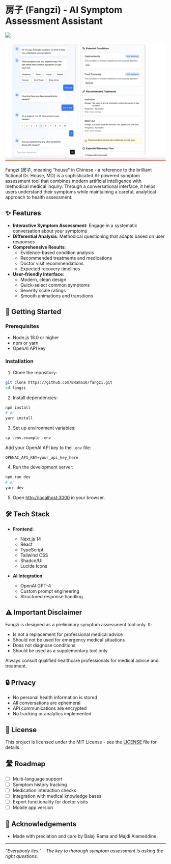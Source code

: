 # 房子 (Fangzi) - AI Symptom Assessment Assistant

<a href='https://fangzii.vercel.app'><img src='https://img.shields.io/badge/Live Demo-Fangzi-green'></a>

![Fangzi UI Screenshot](https://github.com/BRama10/fangzi/blob/main/assets/picture.png)

Fangzi (房子, meaning "house" in Chinese - a reference to the brilliant fictional Dr. House, MD) is a sophisticated AI-powered symptom assessment tool that combines modern artificial intelligence with methodical medical inquiry. Through a conversational interface, it helps users understand their symptoms while maintaining a careful, analytical approach to health assessment.

## ✨ Features

- **Interactive Symptom Assessment**: Engage in a systematic conversation about your symptoms
- **Differential Analysis**: Methodical questioning that adapts based on user responses
- **Comprehensive Results**: 
  - Evidence-based condition analysis
  - Recommended treatments and medications
  - Doctor visit recommendations
  - Expected recovery timelines
- **User-friendly Interface**:
  - Modern, clean design
  - Quick-select common symptoms
  - Severity scale ratings
  - Smooth animations and transitions

## 🚀 Getting Started

### Prerequisites

- Node.js 18.0 or higher
- npm or yarn
- OpenAI API key

### Installation

1. Clone the repository:
```bash
git clone https://github.com/BRama10/fangzi.git
cd fangzi
```

2. Install dependencies:
```bash
npm install
# or
yarn install
```

3. Set up environment variables:
```bash
cp .env.example .env
```
Add your OpenAI API key to the `.env` file:
```
OPENAI_API_KEY=your_api_key_here
```

4. Run the development server:
```bash
npm run dev
# or
yarn dev
```

5. Open [http://localhost:3000](http://localhost:3000) in your browser.

## 🛠️ Tech Stack

- **Frontend**:
  - Next.js 14
  - React
  - TypeScript
  - Tailwind CSS
  - Shadcn/UI
  - Lucide Icons

- **AI Integration**:
  - OpenAI GPT-4
  - Custom prompt engineering
  - Structured response handling

## ⚠️ Important Disclaimer

Fangzi is designed as a preliminary symptom assessment tool only. It:
- Is not a replacement for professional medical advice
- Should not be used for emergency medical situations
- Does not diagnose conditions
- Should be used as a supplementary tool only

Always consult qualified healthcare professionals for medical advice and treatment.

## 🔒 Privacy

- No personal health information is stored
- All conversations are ephemeral
- API communications are encrypted
- No tracking or analytics implemented

## 📜 License

This project is licensed under the MIT License - see the [LICENSE](LICENSE) file for details.

## 🛣️ Roadmap

- [ ] Multi-language support
- [ ] Symptom history tracking
- [ ] Medication interaction checks
- [ ] Integration with medical knowledge bases
- [ ] Export functionality for doctor visits
- [ ] Mobile app version

## 🙏 Acknowledgements
- Made with preciation and care by Balaji Rama and Majdi Alameddine

---

*"Everybody lies." - The key to thorough symptom assessment is asking the right questions.*

